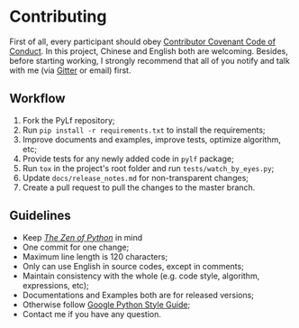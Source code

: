# Contributing
First of all, every participant should obey [Contributor Covenant Code of Conduct](CODE_OF_CONDUCT.md). In this project,
Chinese and English both are welcoming. Besides, before starting working, I strongly recommend that all of you notify
and talk with me (via [Gitter](https://gitter.im/Python-PyLf/PyLf) or email) first.


## Workflow
1. Fork the PyLf repository;
2. Run `pip install -r requirements.txt` to install the requirements;
3. Improve documents and examples, improve tests, optimize algorithm, etc;
4. Provide tests for any newly added code in `pylf` package;
5. Run `tox` in the project's root folder and run `tests/watch_by_eyes.py`;
6. Update `docs/release_notes.md` for non-transparent changes;
7. Create a pull request to pull the changes to the master branch.


## Guidelines
* Keep [_The Zen of Python_](https://www.python.org/dev/peps/pep-0020/#the-zen-of-python) in mind
* One commit for one change;
* Maximum line length is 120 characters;
* Only can use English in source codes, except in comments;
* Maintain consistency with the whole (e.g. code style, algorithm, expressions, etc);
* Documentations and Examples both are for released versions; 
* Otherwise follow [Google Python Style Guide](https://google.github.io/styleguide/pyguide.html#Line_length);
* Contact me if you have any question.
